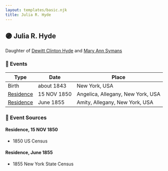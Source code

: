 ```yaml
---
layout: templates/basic.njk
title: Julia R. Hyde
---
```

## 🟣 Julia R. Hyde

Daughter of [Dewitt Clinton Hyde](/people/4/47530864) and [Mary Ann Symans](/people/4/4704808)

### 📆 Events

Type | Date | Place
------ | ------ | ------
Birth | about 1843 | New York, USA
[Residence](#event-1) | 15 NOV 1850 | Angelica, Allegany, New York, USA
[Residence](#event-2) | June 1855 | Amity, Allegany, New York, USA

### 📰 Event Sources

#### <a id="event-1"></a> Residence, 15 NOV 1850
* 1850 US Census

#### <a id="event-2"></a> Residence, June 1855
* 1855 New York State Census